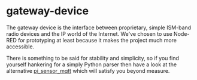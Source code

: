 gateway-device
==============

The gateway device is the interface between proprietary, simple ISM-band radio devices and the IP world of the Internet. We've chosen to use Node-RED for prototyping at least because it makes the project much more accessible. 

There is something to be said for stability and simplicity, so if you find yourself hankering for a simply Python parser then have a look at the alternative [pi_sensor_mqtt](https://github.com/OxFloodNet/pi_sensor_mqtt) which will satisfy you beyond measure.
